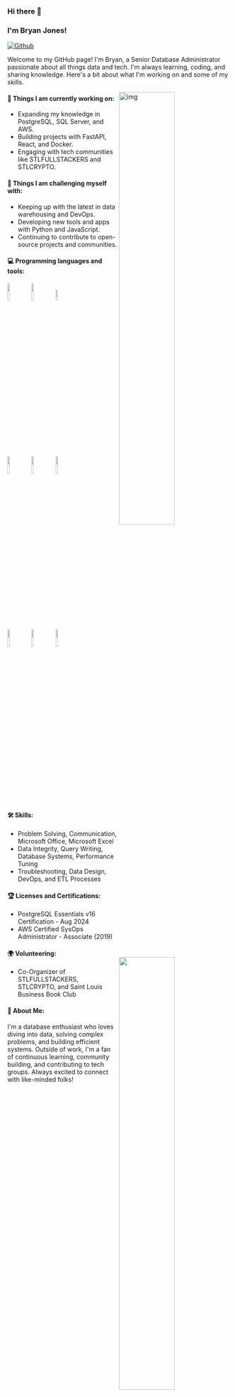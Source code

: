 ### Hi there 👋  
### I'm Bryan Jones!

[![Github](https://img.shields.io/badge/-Github-000?style=flat&logo=Github&logoColor=white)](https://github.com/yoda83)

Welcome to my GitHub page! I'm Bryan, a Senior Database Administrator passionate about all things data and tech. I'm always learning, coding, and sharing knowledge. Here's a bit about what I'm working on and some of my skills.

<img align="right" alt="img" src="https://tenor.com/view/yoda-star-wars-learning-gif-14395199" width="50%" height="auto" />


#### 🌱 Things I am currently working on: 
- Expanding my knowledge in PostgreSQL, SQL Server, and AWS.
- Building projects with FastAPI, React, and Docker.
- Engaging with tech communities like STLFULLSTACKERS and STLCRYPTO.

#### :muscle: Things I am challenging myself with:
- Keeping up with the latest in data warehousing and DevOps.
- Developing new tools and apps with Python and JavaScript.
- Continuing to contribute to open-source projects and communities.

#### :computer: Programming languages and tools: 
<p>
	<img width="50%" align="right" src="https://github-readme-stats.vercel.app/api?username=yoda83&show_icons=true&hide_border=true" />

<code><img width="10%" src="https://www.vectorlogo.zone/logos/postgresql/postgresql-icon.svg"></code>
<code><img width="10%" src="https://www.vectorlogo.zone/logos/microsoft/microsoft-ar21.svg"></code>
<code><img width="8%" src="https://www.vectorlogo.zone/logos/nodejs/nodejs-horizontal.svg"></code>
<br />
<code><img width="10%" src="https://www.vectorlogo.zone/logos/mysql/mysql-ar21.svg"></code>
<code><img width="10%" src="https://www.vectorlogo.zone/logos/python/python-ar21.svg"></code>
<code><img width="10%" src="https://www.vectorlogo.zone/logos/docker/docker-ar21.svg"></code>
<br />
<code><img width="10%" src="https://www.vectorlogo.zone/logos/amazon_aws/amazon_aws-ar21.svg"></code>
<code><img width="10%" src="https://www.vectorlogo.zone/logos/nginx/nginx-ar21.svg"></code>
<code><img width="10%" src="https://www.vectorlogo.zone/logos/github/github-ar21.svg"></code>
</p>

#### 🛠️ Skills:
- Problem Solving, Communication, Microsoft Office, Microsoft Excel  
- Data Integrity, Query Writing, Database Systems, Performance Tuning  
- Troubleshooting, Data Design, DevOps, and ETL Processes  

#### 🏆 Licenses and Certifications:
- PostgreSQL Essentials v16 Certification - Aug 2024  
- AWS Certified SysOps Administrator - Associate (2019)

#### 🌍 Volunteering:  
- Co-Organizer of STLFULLSTACKERS, STLCRYPTO, and Saint Louis Business Book Club  

<img align="right" alt="Yoda GIF" src="https://media.tenor.com/images/33a4c5ee7f3d7c0b477fddc45d54150e/tenor.gif" width="50%" height="auto" />

#### 👋 About Me:
I'm a database enthusiast who loves diving into data, solving complex problems, and building efficient systems. Outside of work, I'm a fan of continuous learning, community building, and contributing to tech groups. Always excited to connect with like-minded folks!
